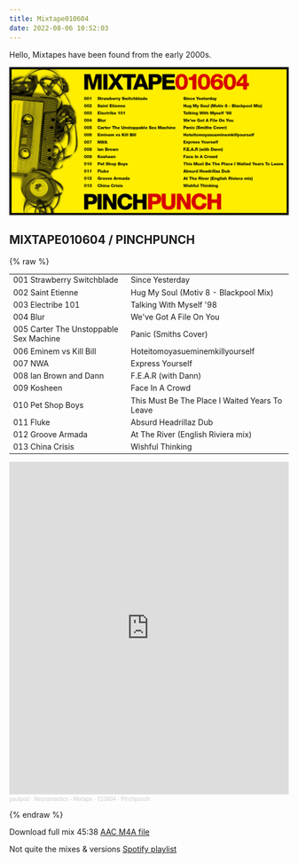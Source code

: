 ```yaml
---
title: Mixtape010604
date: 2022-08-06 10:52:03
---
```


Hello, Mixtapes have been found from the early 2000s.

[![MIXTAPE010604](mixtape010604.png)](mixtape010604.png)

MIXTAPE010604 / PINCHPUNCH
---
{% raw %}
<link rel="stylesheet" href="mixtapes.css">

<table class="mixtape-table">
	<tr>
		<td>001 Strawberry Switchblade</td>
		<td>Since Yesterday</td>
	</tr>
	<tr>
		<td>002 Saint Etienne</td>
		<td>Hug My Soul (Motiv 8 - Blackpool Mix)</td>
	</tr>
	<tr>
		<td>003 Electribe 101</td>
		<td>Talking With Myself '98</td>
	</tr>
	<tr>
		<td>004 Blur</td>
		<td>We've Got A File On You</td>
	</tr>
	<tr>
		<td>005 Carter The Unstoppable Sex Machine</td>
		<td>Panic (Smiths Cover)</td>
	</tr>
	<tr>
		<td>006 Eminem vs Kill Bill</td>
		<td>Hoteitomoyasueminemkillyourself</td>
	</tr>
	<tr>
		<td>007 NWA</td>
		<td>Express Yourself</td>
	</tr>
	<tr>
		<td>008 Ian Brown and Dann</td>
		<td>F.E.A.R (with Dann)</td>
	</tr>
	<tr>
		<td>009 Kosheen</td>
		<td>Face In A Crowd</td>
	</tr>
	<tr>
		<td>010 Pet Shop Boys</td>
		<td>This Must Be The Place I Waited Years To Leave</td>
	</tr>
	<tr>
		<td>011 Fluke</td>
		<td>Absurd Headrillaz Dub</td>
	</tr>
	<tr>
		<td>012 Groove Armada</td>
		<td>At The River (English Riviera mix)</td>
	</tr>
	<tr>
		<td>013 China Crisis</td>
		<td>Wishful Thinking</td>
	</tr>
</table>


<div class="soundcloud-mixtape">
	<iframe width="100%" height="600" scrolling="no" frameborder="no" allow="autoplay" src="https://w.soundcloud.com/player/?url=https%3A//api.soundcloud.com/tracks/1318997725&color=%23ff5500&auto_play=true&hide_related=false&show_comments=true&show_user=true&show_reposts=false&show_teaser=true&visual=true"></iframe><div style="font-size: 10px; color: #cccccc;line-break: anywhere;word-break: normal;overflow: hidden;white-space: nowrap;text-overflow: ellipsis; font-family: Interstate,Lucida Grande,Lucida Sans Unicode,Lucida Sans,Garuda,Verdana,Tahoma,sans-serif;font-weight: 100;"><a href="https://soundcloud.com/user-183763546" title="paulpod" target="_blank" style="color: #cccccc; text-decoration: none;">paulpod</a> · <a href="https://soundcloud.com/user-183763546/neuromantics-mixtape-010604-pinchpunch" title="Neuromantics - Mixtape - 010604 - Pinchpunch" target="_blank" style="color: #cccccc; text-decoration: none;">Neuromantics - Mixtape - 010604 - Pinchpunch</a></div>
</div>

{% endraw %}

Download full mix 45:38 [AAC M4A file](neuromantics-mixtape-140404-springfrisky.m4a)

Not quite the mixes & versions [Spotify playlist](https://open.spotify.com/playlist/00KIp0RIW2QJcRbl3JZuGQ?si=10371437da444329)
